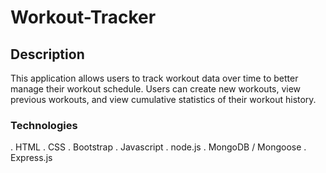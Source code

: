 # Workout-Tracker

## Description

This application allows users to track workout data over time to better manage their workout schedule. Users can create new workouts, view previous workouts, and view cumulative statistics of their workout history.

### Technologies

. HTML
. CSS
. Bootstrap
. Javascript
. node.js
. MongoDB / Mongoose
. Express.js